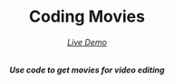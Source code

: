<h1 align='center'>
Coding Movies
</h1>

<h6 align='center'>
<a href="https://vitesse-lite.netlify.app/">Live Demo</a>
</h6>

<h5 align='center'>
<b>Use code to get movies for video editing</b>
</h5>
